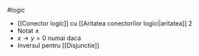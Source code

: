 #logic 
- [[Conector logic]] cu [[Aritatea conectorilor logici|aritatea]] 2
- Notat $\land$
- $x \rightarrow y = 0$ numai daca 
- Inversul pentru [[Disjunctie]]